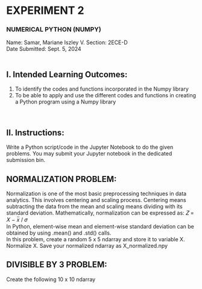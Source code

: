 # EXPERIMENT 2
### NUMERICAL PYTHON (NUMPY)
Name: Samar, Mariane Iszley V.
Section: 2ECE-D                                                          
Date Submitted: Sept. 5, 2024 
<br />
<br />

## I. Intended Learning Outcomes:
1. To identify the codes and functions incorporated in the Numpy library
2. To be able to apply and use the different codes and functions in creating a Python program using a
Numpy library
<br />

## II. Instructions:
Write a Python script/code in the Jupyter Notebook to do the given problems. You may submit your Jupyter
notebook in the dedicated submission bin.
<br />

## NORMALIZATION PROBLEM: 
Normalization is one of the most basic preprocessing techniques in
data analytics. This involves centering and scaling process. Centering means subtracting the data from the
mean and scaling means dividing with its standard deviation. Mathematically, normalization can be
expressed as: 𝑍 = 𝑋 − 𝑥̅ / 𝜎
<br />
In Python, element-wise mean and element-wise standard deviation can be obtained by using .mean() and
.std() calls. 
<br />
In this problem, create a random 5 x 5 ndarray and store it to variable X. Normalize X. Save your normalized
ndarray as X_normalized.npy
<br />

## DIVISIBLE BY 3 PROBLEM: 
Create the following 10 x 10 ndarray

